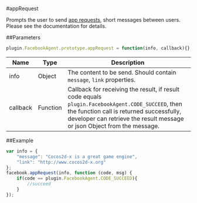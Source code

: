 #appRequest

Prompts the user to send [app requests](https://developers.facebook.com/docs/reference/dialogs/requests/), short messages between users. Please see the documentation for details.

##Parameters

```javascript
plugin.FacebookAgent.prototype.appRequest = function(info, callback){}
```

|Name|Type|Description|
|----|----|-----------|
|info|Object|The content to be send. Should contain `message`, `link` properties.|
|callback|Function|Callback for receiving the result, if result code equals `plugin.FacebookAgent.CODE_SUCCEED`, then the function call is returned successfully, developer can retrieve the result message or json Object from the message.|

##Example

```javascript
var info = {
    "message": "Cocos2d-x is a great game engine",
    "link": "http://www.cocos2d-x.org"
};
facebook.appRequest(info, function (code, msg) {
    if(code == plugin.FacebookAgent.CODE_SUCCEED){
        //succeed
    }
});
```